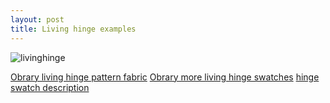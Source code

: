 ```yaml
---
layout: post
title: Living hinge examples
---
```


![livinghinge]({{site.baseurl}}/images/living.jpg)

[Obrary living hinge pattern fabric](http://obrary.com/products/living-hinge-pattern-fabric "opendesignlivinghinge")
[Obrary more living hinge swatches](http://obrary.com/products/living-hinge-patterns "opendesignlivinghinge")
[hinge swatch description](http://blog.ponoko.com/2015/07/06/how-to-design-a-living-hinge/ "opendesignlivinghinge")

